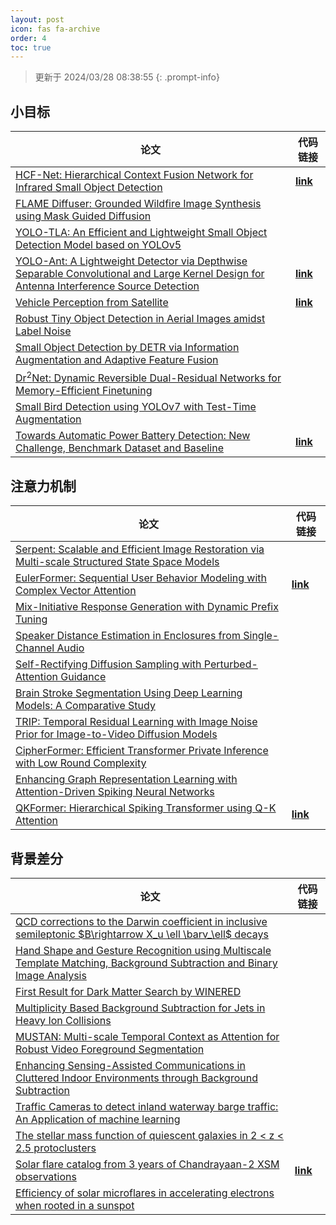 ```yaml
---
layout: post
icon: fas fa-archive
order: 4
toc: true
---
```


> 更新于 2024/03/28 08:38:55
{: .prompt-info}

## 小目标

| 论文 | 代码链接 |
| --- | --- |
| [HCF-Net: Hierarchical Context Fusion Network for Infrared Small Object Detection](http://arxiv.org/abs/2403.10778v1) | [**link**](https://github.com/zhengshuchen/hcfnet) |
| [FLAME Diffuser: Grounded Wildfire Image Synthesis using Mask Guided Diffusion](http://arxiv.org/abs/2403.03463v1) |  |
| [YOLO-TLA: An Efficient and Lightweight Small Object Detection Model based on YOLOv5](http://arxiv.org/abs/2402.14309v1) |  |
| [YOLO-Ant: A Lightweight Detector via Depthwise Separable Convolutional and Large Kernel Design for Antenna Interference Source Detection](http://arxiv.org/abs/2402.12641v1) | [**link**](https://github.com/scnu-rislab/yolo-ant) |
| [Vehicle Perception from Satellite](http://arxiv.org/abs/2402.00703v1) | [**link**](https://github.com/chenxi1510/vehicle-perception-from-satellite-videos) |
| [Robust Tiny Object Detection in Aerial Images amidst Label Noise](http://arxiv.org/abs/2401.08056v1) |  |
| [Small Object Detection by DETR via Information Augmentation and Adaptive Feature Fusion](http://arxiv.org/abs/2401.08017v1) |  |
| [Dr$^2$Net: Dynamic Reversible Dual-Residual Networks for Memory-Efficient Finetuning](http://arxiv.org/abs/2401.04105v1) |  |
| [Small Bird Detection using YOLOv7 with Test-Time Augmentation](http://arxiv.org/abs/2401.01018v1) |  |
| [Towards Automatic Power Battery Detection: New Challenge, Benchmark Dataset and Baseline](http://arxiv.org/abs/2312.02528v2) | [**link**](https://github.com/xiaoqi-zhao-dlut/x-ray-pbd) |

## 注意力机制

| 论文 | 代码链接 |
| --- | --- |
| [Serpent: Scalable and Efficient Image Restoration via Multi-scale Structured State Space Models](http://arxiv.org/abs/2403.17902v1) |  |
| [EulerFormer: Sequential User Behavior Modeling with Complex Vector Attention](http://arxiv.org/abs/2403.17729v1) | [**link**](https://github.com/rucaibox/eulerformer) |
| [Mix-Initiative Response Generation with Dynamic Prefix Tuning](http://arxiv.org/abs/2403.17636v2) |  |
| [Speaker Distance Estimation in Enclosures from Single-Channel Audio](http://arxiv.org/abs/2403.17514v1) |  |
| [Self-Rectifying Diffusion Sampling with Perturbed-Attention Guidance](http://arxiv.org/abs/2403.17377v1) |  |
| [Brain Stroke Segmentation Using Deep Learning Models: A Comparative Study](http://arxiv.org/abs/2403.17177v1) |  |
| [TRIP: Temporal Residual Learning with Image Noise Prior for Image-to-Video Diffusion Models](http://arxiv.org/abs/2403.17005v1) |  |
| [CipherFormer: Efficient Transformer Private Inference with Low Round Complexity](http://arxiv.org/abs/2403.16860v1) |  |
| [Enhancing Graph Representation Learning with Attention-Driven Spiking Neural Networks](http://arxiv.org/abs/2403.17040v1) |  |
| [QKFormer: Hierarchical Spiking Transformer using Q-K Attention](http://arxiv.org/abs/2403.16552v1) | [**link**](https://github.com/zhouchenlin2096/qkformer) |

## 背景差分

| 论文 | 代码链接 |
| --- | --- |
| [QCD corrections to the Darwin coefficient in inclusive semileptonic $B\rightarrow X_u \ell \barν_\ell$ decays](http://arxiv.org/abs/2402.13805v2) |  |
| [Hand Shape and Gesture Recognition using Multiscale Template Matching, Background Subtraction and Binary Image Analysis](http://arxiv.org/abs/2402.09663v1) |  |
| [First Result for Dark Matter Search by WINERED](http://arxiv.org/abs/2402.07976v1) |  |
| [Multiplicity Based Background Subtraction for Jets in Heavy Ion Collisions](http://arxiv.org/abs/2402.10945v1) |  |
| [MUSTAN: Multi-scale Temporal Context as Attention for Robust Video Foreground Segmentation](http://arxiv.org/abs/2402.00918v1) |  |
| [Enhancing Sensing-Assisted Communications in Cluttered Indoor Environments through Background Subtraction](http://arxiv.org/abs/2401.05763v1) |  |
| [Traffic Cameras to detect inland waterway barge traffic: An Application of machine learning](http://arxiv.org/abs/2401.03070v1) |  |
| [The stellar mass function of quiescent galaxies in 2 < z < 2.5 protoclusters](http://arxiv.org/abs/2312.12380v1) |  |
| [Solar flare catalog from 3 years of Chandrayaan-2 XSM observations](http://arxiv.org/abs/2312.09191v2) | [**link**](https://github.com/devansh-dvj/suryadrishti) |
| [Efficiency of solar microflares in accelerating electrons when rooted in a sunspot](http://arxiv.org/abs/2312.06856v2) |  |
